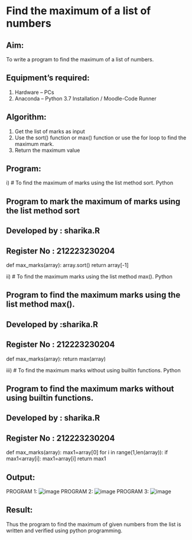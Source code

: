 # Find the maximum of a list of numbers
## Aim:
To write a program to find the maximum of a list of numbers.
## Equipment’s required:
1.	Hardware – PCs
2.	Anaconda – Python 3.7 Installation / Moodle-Code Runner
## Algorithm:
1.	Get the list of marks as input
2.	Use the sort() function or max() function or use the for loop to find the maximum mark.
3.	Return the maximum value
## Program:

i)	# To find the maximum of marks using the list method sort.
Python

## Program to mark the maximum of marks using the list method sort
## Developed by : sharika.R
## Register No : 212223230204

def max_marks(array):
    array.sort()
    return array[-1]

ii)	# To find the maximum marks using the list method max().
Python

## Program to find the maximum marks using the list method max().
## Developed by :sharika.R
## Register No : 212223230204

def max_marks(array):
    return max(array)

iii) # To find the maximum marks without using builtin functions.
Python
## Program to find the maximum marks without using builtin functions.
## Developed by : sharika.R
## Register No : 212223230204

def max_marks(array):
    max1=array[0]
    for i in range(1,len(array)):
        if max1<array[i]:
            max1=array[i]
    return max1



## Output:
PROGRAM 1:
![image](https://github.com/SHARIKA818/FindMaximum/assets/139834761/b3f43eec-e0fd-4980-bf2d-c759b7babaef)
PROGRAM 2:
![image](https://github.com/SHARIKA818/FindMaximum/assets/139834761/be48dc03-ff2a-4c19-b71b-6276e3e5997f)
PROGRAM 3:
![image](https://github.com/SHARIKA818/FindMaximum/assets/139834761/c73069e8-ddaa-4cec-a0df-8288c7746a84)


## Result:
Thus the program to find the maximum of given numbers from the list is written and verified using python programming.
